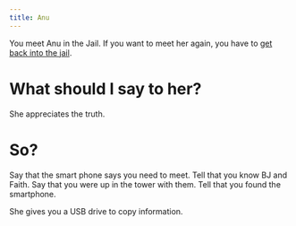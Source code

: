 ```yaml
---
title: Anu
---
```


You meet Anu in the Jail. If you want to meet her again, you have to [get back into the jail](/070-jail/040-back.md).

# What should I say to her?
She appreciates the truth.

# So?
Say that the smart phone says you need to meet.
Tell that you know BJ and Faith.
Say that you were up in the tower with them.
Tell that you found the smartphone.

She gives you a USB drive to copy information.
